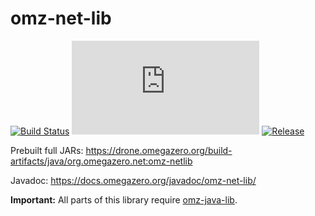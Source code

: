 # omz-net-lib

[![Build Status](https://drone.omegazero.org/api/badges/omegazero/omz-net-lib/status.svg)](https://drone.omegazero.org/omegazero/omz-net-lib)
[![Documentation Build Status](https://docs.omegazero.org/ci/gen/badge.php?owner=omegazero&repo=omz-net-lib)](https://docs.omegazero.org/ci/#/repos/omegazero/omz-net-lib)
[![Release](https://api.omegazero.org/v1/git/getrepobadge?author=omegazero&repository=omz-net-lib&metric=release&color=09b&width=100)](https://git.omegazero.org/omegazero/omz-net-lib/releases)

Prebuilt full JARs: <https://drone.omegazero.org/build-artifacts/java/org.omegazero.net:omz-netlib>

Javadoc: <https://docs.omegazero.org/javadoc/omz-net-lib/>

**Important:** All parts of this library require [omz-java-lib](https://git.omegazero.org/omegazero/omz-java-lib).

